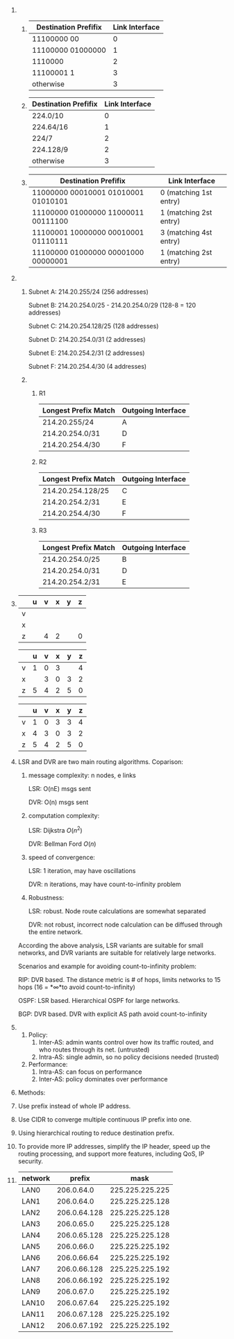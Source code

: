 

1. 1. | Destination Prefifix | Link Interface |
      | -------------------- | -------------- |
      | 11100000 00          | 0              |
      | 11100000 01000000    | 1              |
      | 1110000              | 2              |
      | 11100001 1           | 3              |
      | otherwise            | 3              |

   2. | Destination Prefifix | Link Interface |
      | -------------------- | -------------- |
      | 224.0/10             | 0              |
      | 224.64/16            | 1              |
      | 224/7                | 2              |
      | 224.128/9            | 2              |
      | otherwise            | 3              |

   3. | Destination Prefifix                | Link Interface         |
      | ----------------------------------- | ---------------------- |
      | 11000000 00010001 01010001 01010101 | 0 (matching 1st entry) |
      | 11100000 01000000 11000011 00111100 | 1 (matching 2st entry) |
      | 11100001 10000000 00010001 01110111 | 3 (matching 4st entry) |
      | 11100000 01000000 00001000 00000001 | 1 (matching 2st entry) |

2. 1. Subnet A: 214.20.255/24 (256 addresses)

      Subnet B: 214.20.254.0/25 - 214.20.254.0/29 (128-8 = 120 addresses)

      Subnet C: 214.20.254.128/25 (128 addresses)

      Subnet D: 214.20.254.0/31 (2 addresses)

      Subnet E: 214.20.254.2/31 (2 addresses)

      Subnet F: 214.20.254.4/30 (4 addresses)

   2. 1. R1

         | Longest Prefix Match | Outgoing Interface |
         | -------------------- | ------------------ |
         | 214.20.255/24        | A                  |
         | 214.20.254.0/31      | D                  |
         | 214.20.254.4/30      | F                  |

      2. R2

         | Longest Prefix Match | Outgoing Interface |
         | -------------------- | ------------------ |
         | 214.20.254.128/25    | C                  |
         | 214.20.254.2/31      | E                  |
         | 214.20.254.4/30      | F                  |

      3. R3

         | Longest Prefix Match | Outgoing Interface |
         | -------------------- | ------------------ |
         | 214.20.254.0/25      | B                  |
         | 214.20.254.0/31      | D                  |
         | 214.20.254.2/31      | E                  |

3. |      | u    | v    | x    | y    | z    |
   | ---- | ---- | ---- | ---- | ---- | ---- |
   | v    |      |      |      |      |      |
   | x    |      |      |      |      |      |
   | z    |      | 4    | 2    |      | 0    |

   |      | u    | v    | x    | y    | z    |
   | ---- | ---- | ---- | ---- | ---- | ---- |
   | v    | 1    | 0    | 3    |      | 4    |
   | x    |      | 3    | 0    | 3    | 2    |
   | z    | 5    | 4    | 2    | 5    | 0    |

   |      | u    | v    | x    | y    | z    |
   | ---- | ---- | ---- | ---- | ---- | ---- |
   | v    | 1    | 0    | 3    | 3    | 4    |
   | x    | 4    | 3    | 0    | 3    | 2    |
   | z    | 5    | 4    | 2    | 5    | 0    |

4. LSR and DVR are two main routing algorithms. Coparison:

   1. message complexity: n nodes, e links

      LSR:  O(nE) msgs sent

      DVR: O(n) msgs sent

   2. computation complexity:

      LSR: Dijkstra $O(n^2)$

      DVR: Bellman Ford $O(n)$

   3. speed of convergence:

      LSR: 1 iteration, may have oscillations

      DVR: n iterations, may have count-to-infinity problem

   4. Robustness:

      LSR: robust. Node route calculations are somewhat separated

      DVR: not robust, incorrect node calculation can be diffused through the entire network.

   According the above analysis, LSR variants are suitable for small networks, and DVR variants are suitable for relatively large networks.

   Scenarios and example for avoiding count-to-infinity problem:

   RIP: DVR based. The distance metric is # of hops, limits networks to 15 hops (16 = *∞*to avoid count-to-infinity)

   OSPF: LSR based. Hierarchical OSPF for large networks.

   BGP: DVR based. DVR with explicit AS path avoid count-to-infinity

5. 1. Policy: 
      1. Inter-AS: admin wants control over how its traffic routed, and who routes through its net. (untrusted)
      2. Intra-AS: single admin, so no policy decisions needed (trusted)
   2. Performance:
      1. Intra-AS: can focus on performance
      2. Inter-AS: policy dominates over performance

6.  Methods:

   1. Use prefix instead of whole IP address.
   2. Use CIDR to converge multiple continuous IP prefix into one.
   3. Using hierarchical routing to reduce destination prefix.

7. To provide more IP addresses, simplify the IP header, speed up the routing processing, and support more features, including QoS, IP security.

8. | network | prefix       | mask            |
   | ------- | ------------ | --------------- |
   | LAN0    | 206.0.64.0   | 225.225.225.225 |
   | LAN1    | 206.0.64.0   | 225.225.225.128 |
   | LAN2    | 206.0.64.128 | 225.225.225.128 |
   | LAN3    | 206.0.65.0   | 225.225.225.128 |
   | LAN4    | 206.0.65.128 | 225.225.225.128 |
   | LAN5    | 206.0.66.0   | 225.225.225.192 |
   | LAN6    | 206.0.66.64  | 225.225.225.192 |
   | LAN7    | 206.0.66.128 | 225.225.225.192 |
   | LAN8    | 206.0.66.192 | 225.225.225.192 |
   | LAN9    | 206.0.67.0   | 225.225.225.192 |
   | LAN10   | 206.0.67.64  | 225.225.225.192 |
   | LAN11   | 206.0.67.128 | 225.225.225.192 |
   | LAN12   | 206.0.67.192 | 225.225.225.192 |

   